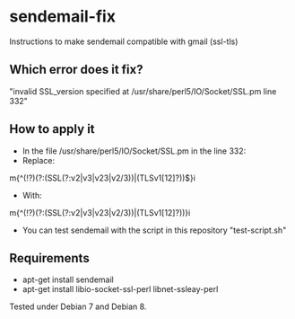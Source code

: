 # sendemail-fix
Instructions to make sendemail compatible with gmail (ssl-tls)

## Which error does it fix?
"invalid SSL_version specified at /usr/share/perl5/IO/Socket/SSL.pm line 332"

## How to apply it
* In the file /usr/share/perl5/IO/Socket/SSL.pm in the line 332:
* Replace:

m{^(!?)(?:(SSL(?:v2|v3|v23|v2/3))|(TLSv1[12]?))$}i
* With:

m{^(!?)(?:(SSL(?:v2|v3|v23|v2/3))|(TLSv1[12]?))}i

* You can test sendemail with the script in this repository "test-script.sh"

## Requirements
* apt-get install sendemail
* apt-get install libio-socket-ssl-perl libnet-ssleay-perl

Tested under Debian 7 and Debian 8.
